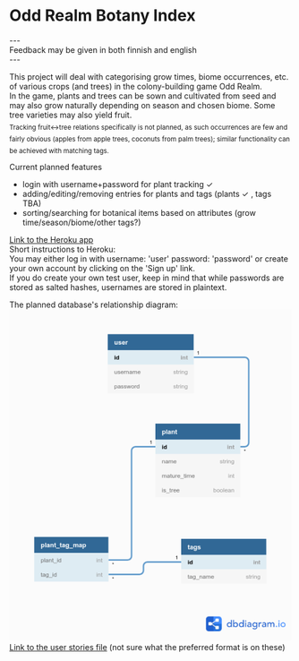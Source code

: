 # Odd Realm Botany Index  

\---  
Feedback may be given in both finnish and english  
\---  

This project will deal with categorising grow times, biome occurrences, etc. of various crops (and trees) in the colony-building game Odd Realm.  
In the game, plants and trees can be sown and cultivated from seed and may also grow naturally depending on season and chosen biome. Some tree varieties may also yield fruit.  
<sub>Tracking fruit<->tree relations specifically is not planned, as such occurrences are few and fairly obvious (apples from apple trees, coconuts from palm trees); similar functionality can be achieved with matching tags.</sub>



Current planned features  
 - login with username+password for plant tracking ✓ 
 - adding/editing/removing entries for plants and tags (plants ✓ , tags TBA) 
 - sorting/searching for botanical items based on attributes (grow time/season/biome/other tags?)  
 
[Link to the Heroku app](https://oddrealmbotany.herokuapp.com/)  
Short instructions to Heroku:  
You may either log in with username: 'user' password: 'password' or create your own account by clicking on the 'Sign up' link.  
If you do create your own test user, keep in mind that while passwords are stored as salted hashes, usernames are stored in plaintext.



The planned database's relationship diagram:  
![the planned database structure](./documentation/DBdiagram.png "The Planned Database")  
[Link to the user stories file](./documentation/userstories.md) (not sure what the preferred format is on these)
